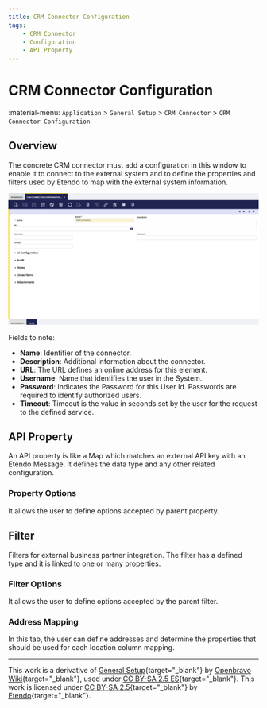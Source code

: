 ```yaml
---
title: CRM Connector Configuration
tags:
    - CRM Connector
    - Configuration
    - API Property
---
```


# CRM Connector Configuration

:material-menu: `Application` > `General Setup` > `CRM Connector` > `CRM Connector Configuration`

## Overview

The concrete CRM connector must add a configuration in this window to enable it to connect to the external system and to define the properties and filters used by Etendo to map with the external system information.

![](../../../../assets/user-guide/etendo-classic/basic-features/general-setup/crm-connector/crm-connector.png)

Fields to note:

- **Name**: Identifier of the connector.
- **Description**: Additional information about the connector. 
- **URL**: 	The URL defines an online address for this element.
- **Username**: Name that identifies the user in the System.
- **Password**: Indicates the Password for this User Id. Passwords are required to identify authorized users.
- **Timeout**: Timeout is the value in seconds set by the user for the request to the defined service.

## API Property

An API property is like a Map which matches an external API key with an Etendo Message. It defines the data type and any other related configuration.

### Property Options

It allows the user to define options accepted by parent property.

## Filter

Filters for external business partner integration. The filter has a defined type and it is linked to one or many properties.

### Filter Options

It allows the user to define options accepted by the parent filter.

### Address Mapping

In this tab, the user can define addresses and determine the properties that should be used for each location column mapping.

---

This work is a derivative of [General Setup](https://wiki.openbravo.com/wiki/General_Setup){target="_blank"} by [Openbravo Wiki](http://wiki.openbravo.com/wiki/Welcome_to_Openbravo){target="_blank"}, used under [CC BY-SA 2.5 ES](https://creativecommons.org/licenses/by-sa/2.5/es/){target="_blank"}. This work is licensed under [CC BY-SA 2.5](https://creativecommons.org/licenses/by-sa/2.5/){target="_blank"} by [Etendo](https://etendo.software){target="_blank"}.